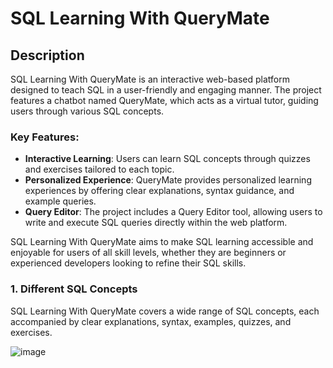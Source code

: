 # SQL Learning With QueryMate

## Description

SQL Learning With QueryMate is an interactive web-based platform designed to teach SQL in a user-friendly and engaging manner. The project features a chatbot named QueryMate, which acts as a virtual tutor, guiding users through various SQL concepts.

### Key Features:

- **Interactive Learning**: Users can learn SQL concepts through quizzes and exercises tailored to each topic.
- **Personalized Experience**: QueryMate provides personalized learning experiences by offering clear explanations, syntax guidance, and example queries.
- **Query Editor**: The project includes a Query Editor tool, allowing users to write and execute SQL queries directly within the web platform.

SQL Learning With QueryMate aims to make SQL learning accessible and enjoyable for users of all skill levels, whether they are beginners or experienced developers looking to refine their SQL skills.

### 1. Different SQL Concepts

SQL Learning With QueryMate covers a wide range of SQL concepts, each accompanied by clear explanations, syntax, examples, quizzes, and exercises.

![image](https://github.com/ManiSetharasipalli/SQL-Learning-With-QueryMate/assets/135498038/e1c9edd5-5507-4d2b-a50b-53de129c7528)

